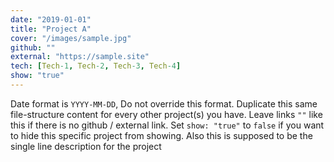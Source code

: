 ```yaml
---
date: "2019-01-01"
title: "Project A"
cover: "/images/sample.jpg"
github: ""
external: "https://sample.site"
tech: [Tech-1, Tech-2, Tech-3, Tech-4]
show: "true"
---
```


Date format is `YYYY-MM-DD`, Do not override this format. Duplicate this same file-structure content for every other project(s) you have. Leave links `""` like this if there is no github / external link. Set `show: "true"` to `false` if you want to hide this specific project from showing. Also this is supposed to be the single line description for the project
